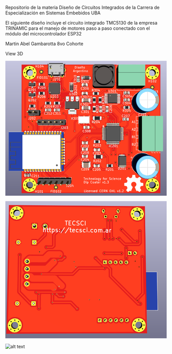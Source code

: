 Repositorio de la materia Diseño de Circuitos Integrados de la Carrera de Especialización en Sistemas Embebidos UBA

El siguiente diseño incluye el circuito integrado TMC5130 de la empresa TRINAMIC para el manejo de motores paso a paso
conectado con el módulo del microcontrolador ESP32

Martin Abel Gambarotta
8vo Cohorte

View 3D

![Alt text](tecsci_dip/tecsci_dip/tecsci_dip.png)

![alt text](tecsci_dip/tecsci_dip/tecsci_dip_b.png)

![alt text](tecsci_dip/tecsci_dip/tecsci_dip_c.png)
